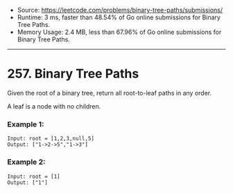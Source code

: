 - Source: https://leetcode.com/problems/binary-tree-paths/submissions/
- Runtime: 3 ms, faster than 48.54% of Go online submissions for Binary Tree Paths.
- Memory Usage: 2.4 MB, less than 67.96% of Go online submissions for Binary Tree Paths.
---
# 257. Binary Tree Paths

Given the root of a binary tree, return all root-to-leaf paths in any order.

A leaf is a node with no children.



### Example 1:

```
Input: root = [1,2,3,null,5]
Output: ["1->2->5","1->3"]
```


### Example 2:

```
Input: root = [1]
Output: ["1"]
```
